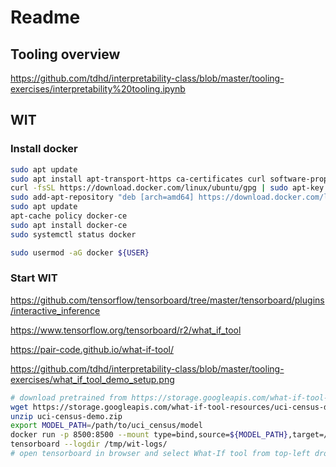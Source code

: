 # Readme

## Tooling overview

https://github.com/tdhd/interpretability-class/blob/master/tooling-exercises/interpretability%20tooling.ipynb

## WIT

### Install docker

```bash
sudo apt update
sudo apt install apt-transport-https ca-certificates curl software-properties-common
curl -fsSL https://download.docker.com/linux/ubuntu/gpg | sudo apt-key add -
sudo add-apt-repository "deb [arch=amd64] https://download.docker.com/linux/ubuntu bionic stable"
sudo apt update
apt-cache policy docker-ce
sudo apt install docker-ce
sudo systemctl status docker

sudo usermod -aG docker ${USER}
```

### Start WIT

https://github.com/tensorflow/tensorboard/tree/master/tensorboard/plugins/interactive_inference

https://www.tensorflow.org/tensorboard/r2/what_if_tool

https://pair-code.github.io/what-if-tool/

https://github.com/tdhd/interpretability-class/blob/master/tooling-exercises/what_if_tool_demo_setup.png

```bash
# download pretrained from https://storage.googleapis.com/what-if-tool-resources/uci-census-demo/uci-census-demo.zip
wget https://storage.googleapis.com/what-if-tool-resources/uci-census-demo/uci-census-demo.zip
unzip uci-census-demo.zip
export MODEL_PATH=/path/to/uci_census/model
docker run -p 8500:8500 --mount type=bind,source=${MODEL_PATH},target=/models/uci_income -e MODEL_NAME=uci_income -t tensorflow/serving
tensorboard --logdir /tmp/wit-logs/
# open tensorboard in browser and select What-If tool from top-left dropdown
```

